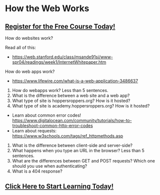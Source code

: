# How the Web Works
##  [Register for the Free Course Today!](https://roppers.thinkific.com/courses/computing-fundamentals)
How do websites work? 

Read all of this: 

* <https://web.stanford.edu/class/msande91si/www-spr04/readings/week1/InternetWhitepaper.htm>

How do web apps work? 

* <https://www.lifewire.com/what-is-a-web-application-3486637>

1. How do webapps work? Less than 5 sentences.
2. What is the difference between a web site and a web app?
3. What type of site is hoppersroppers.org? How is it hosted?
4. What type of site is academy.hoppersroppers.org? How is it hosted? 


* Learn about common error codes! <https://www.digitalocean.com/community/tutorials/how-to-troubleshoot-common-http-error-codes>
* Learn about requests: <https://www.w3schools.com/tags/ref_httpmethods.asp>

1. What is the difference between client-side and server-side?
2. What happens when you type an URL in the browser? Less than 5 sentences.
3. What are the differences between GET and POST requests? Which one should you use when authenticating? 
4. What is a 404 response?
##  [Click Here to Start Learning Today!](https://roppers.thinkific.com/courses/computing-fundamentals)
